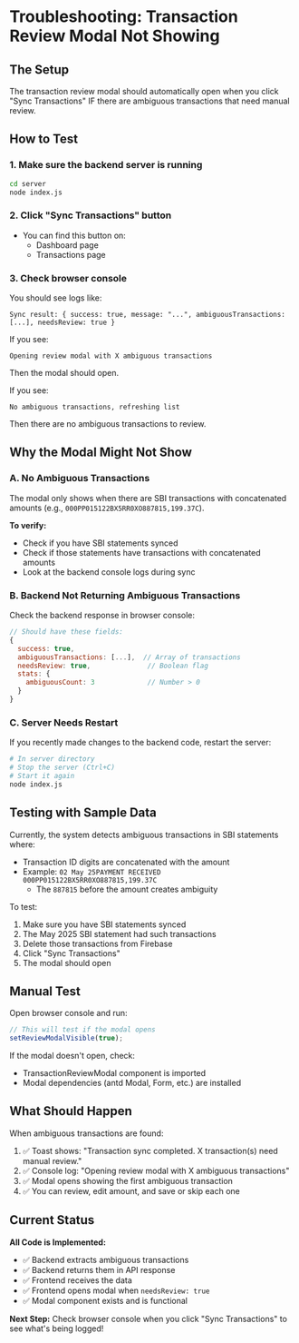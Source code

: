 # Troubleshooting: Transaction Review Modal Not Showing

## The Setup

The transaction review modal should automatically open when you click "Sync Transactions" IF there are ambiguous transactions that need manual review.

## How to Test

### 1. **Make sure the backend server is running**

```bash
cd server
node index.js
```

### 2. **Click "Sync Transactions" button**

- You can find this button on:
  - Dashboard page
  - Transactions page

### 3. **Check browser console**

You should see logs like:

```
Sync result: { success: true, message: "...", ambiguousTransactions: [...], needsReview: true }
```

If you see:

```
Opening review modal with X ambiguous transactions
```

Then the modal should open.

If you see:

```
No ambiguous transactions, refreshing list
```

Then there are no ambiguous transactions to review.

## Why the Modal Might Not Show

### A. No Ambiguous Transactions

The modal only shows when there are SBI transactions with concatenated amounts (e.g., `000PP015122BX5RR0XO887815,199.37C`).

**To verify:**

- Check if you have SBI statements synced
- Check if those statements have transactions with concatenated amounts
- Look at the backend console logs during sync

### B. Backend Not Returning Ambiguous Transactions

Check the backend response in browser console:

```javascript
// Should have these fields:
{
  success: true,
  ambiguousTransactions: [...],  // Array of transactions
  needsReview: true,              // Boolean flag
  stats: {
    ambiguousCount: 3             // Number > 0
  }
}
```

### C. Server Needs Restart

If you recently made changes to the backend code, restart the server:

```bash
# In server directory
# Stop the server (Ctrl+C)
# Start it again
node index.js
```

## Testing with Sample Data

Currently, the system detects ambiguous transactions in SBI statements where:

- Transaction ID digits are concatenated with the amount
- Example: `02 May 25PAYMENT RECEIVED 000PP015122BX5RR0XO887815,199.37C`
  - The `887815` before the amount creates ambiguity

To test:

1. Make sure you have SBI statements synced
2. The May 2025 SBI statement had such transactions
3. Delete those transactions from Firebase
4. Click "Sync Transactions"
5. The modal should open

## Manual Test

Open browser console and run:

```javascript
// This will test if the modal opens
setReviewModalVisible(true);
```

If the modal doesn't open, check:

- TransactionReviewModal component is imported
- Modal dependencies (antd Modal, Form, etc.) are installed

## What Should Happen

When ambiguous transactions are found:

1. ✅ Toast shows: "Transaction sync completed. X transaction(s) need manual review."
2. ✅ Console log: "Opening review modal with X ambiguous transactions"
3. ✅ Modal opens showing the first ambiguous transaction
4. ✅ You can review, edit amount, and save or skip each one

## Current Status

**All Code is Implemented:**

- ✅ Backend extracts ambiguous transactions
- ✅ Backend returns them in API response
- ✅ Frontend receives the data
- ✅ Frontend opens modal when `needsReview: true`
- ✅ Modal component exists and is functional

**Next Step:**
Check browser console when you click "Sync Transactions" to see what's being logged!
